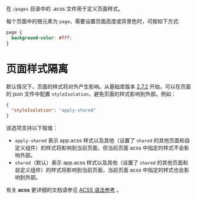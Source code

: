 在 `/pages` 目录中的 .acss 文件用于定义页面样式。

每个页面中的根元素为 `page`，需要设置页面高度或背景色时，可按如下方式:
```css
page {
  background-color: #fff;
}
```

# 页面样式隔离
默认情况下，页面的样式将对外产生影响。从基础库版本 [2.7.2](https://opendocs.alipay.com/mini/framework/lib-upgrade-v2) 开始，可以在页面的 json 文件中配置 `styleIsolation`，避免页面的样式影响到外部。例如：
```json
{
  "styleIsolation": "apply-shared"
}
```
该选项支持以下取值：

- `apply-shared` 表示 app.acss 样式以及其他（设置了 `shared` 的其他页面和自定义组件）的样式将影响到当前页面，但当前页面 acss 中指定的样式不会影响外部。
- `shared`（默认）表示 app.acss 样式以及其他（设置了 `shared` 的其他页面和自定义组件）的样式将影响到当前页面，当前页面 acss 中指定的样式也会影响到外部。

有关 **acss** 更详细的文档请参见 [ACSS 语法参考](https://opendocs.alipay.com/mini/framework/acss) 。
